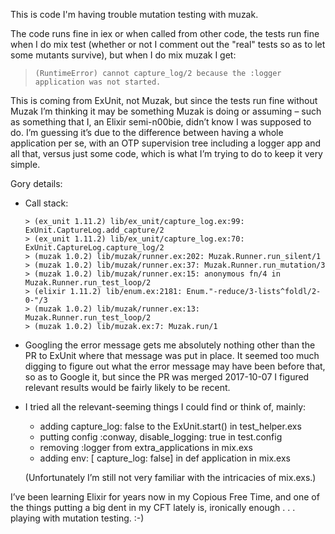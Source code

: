 This is code I'm having trouble mutation testing with muzak.

The code runs fine in iex or when called from other code, the tests run fine when I do mix test (whether or not I comment out the "real" tests so as to let some mutants survive), but when I do mix muzak I get:

> `(RuntimeError) cannot capture_log/2 because the :logger application was not started.`

This is coming from ExUnit, not Muzak, but since the tests run fine without Muzak I’m thinking it may be something Muzak is doing or assuming – such as something that I, an Elixir semi-n00bie, didn’t know I was supposed to do.  I’m guessing it’s due to the difference between having a whole application per se, with an OTP supervision tree including a logger app and all that, versus just some code, which is what I’m trying to do to keep it very simple.

Gory details:

- Call stack:

  ```
  > (ex_unit 1.11.2) lib/ex_unit/capture_log.ex:99: ExUnit.CaptureLog.add_capture/2
  > (ex_unit 1.11.2) lib/ex_unit/capture_log.ex:70: ExUnit.CaptureLog.capture_log/2
  > (muzak 1.0.2) lib/muzak/runner.ex:202: Muzak.Runner.run_silent/1
  > (muzak 1.0.2) lib/muzak/runner.ex:37: Muzak.Runner.run_mutation/3
  > (muzak 1.0.2) lib/muzak/runner.ex:15: anonymous fn/4 in Muzak.Runner.run_test_loop/2
  > (elixir 1.11.2) lib/enum.ex:2181: Enum."-reduce/3-lists^foldl/2-0-"/3
  > (muzak 1.0.2) lib/muzak/runner.ex:13: Muzak.Runner.run_test_loop/2
  > (muzak 1.0.2) lib/muzak.ex:7: Muzak.run/1
  ```

- Googling the error message gets me absolutely nothing other than the PR to ExUnit where that message was put in place.  It seemed too much digging to figure out what the error message may have been before that, so as to Google it, but since the PR was merged 2017-10-07 I figured relevant results would be fairly likely to be recent.

- I tried all the relevant-seeming things I could find or think of, mainly:

  - adding capture_log: false to the ExUnit.start() in test_helper.exs
  - putting config :conway, disable_logging: true in test.config
  - removing :logger from extra_applications in mix.exs
  - adding env: [ capture_log: false] in def application in mix.exs

  (Unfortunately I’m still not very familiar with the intricacies of mix.exs.)

I’ve been learning Elixir for years now in my Copious Free Time, and one of the things putting a big dent in my CFT lately is, ironically enough . . . playing with mutation testing.  :-)
